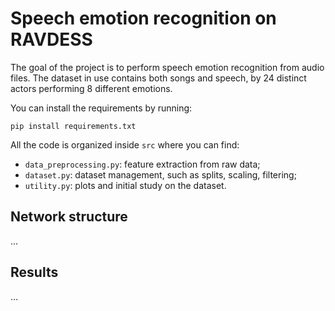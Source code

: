 # Speech emotion recognition on RAVDESS

The goal of the project is to perform speech emotion recognition from audio files. 
The dataset in use contains both songs and speech, by 24 distinct actors performing 8 different emotions. 

You can install the requirements by running: 
```
pip install requirements.txt
```

All the code is organized inside `src` where you can find: 
- `data_preprocessing.py`: feature extraction from raw data;
- `dataset.py`: dataset management, such as splits, scaling, filtering;
- `utility.py`: plots and initial study on the dataset.

## Network structure
$\dots$

## Results
$\dots$